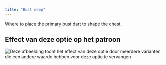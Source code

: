 ```yaml
---
title: "Bust neep"
---
```


Where to place the primary bust dart to shape the chest.

## Effect van deze optie op het patroon

![Deze afbeelding toont het effect van deze optie door meerdere varianten die een andere waarde hebben voor deze optie te vervangen](breanna_primarybustdart_sample.svg "Effect van deze optie op het patroon")
